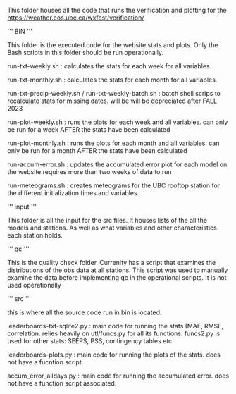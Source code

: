 This folder houses all the code that runs the verification and plotting for the https://weather.eos.ubc.ca/wxfcst/verification/

'''
BIN
'''

This folder is the executed code for the website stats and plots. Only the Bash scripts in this folder should be run
operationally. 

run-txt-weekly.sh : calculates the stats for each week for all variables.

run-txt-monthly.sh : calculates the stats for each month for all variables.

run-txt-precip-weekly.sh / run-txt-weekly-batch.sh : batch shell scrips to recalculate stats for missing dates. will be
					             will be depreciated after FALL 2023

run-plot-weekly.sh : runs the plots for each week and all variables. can only be run for a week AFTER the stats have been 
	             calculated

run-plot-monthly.sh : runs the plots for each month and all variables. can only be run for a month AFTER the stats have been
                     calculated

run-accum-error.sh : updates the accumulated error plot for each model on the website requires more than two weeks of data to run

run-meteograms.sh : creates meteograms for the UBC rooftop station for the different initialization times and variables.


'''
input
'''

This folder is all the input for the src files. It houses lists of the all the models and stations. As well as what 
variables and other characteristics each station holds.


'''
qc
'''

This is the quality check folder. Currenlty has a script that examines the distributions of the obs data at all stations.
This script was used to manually examine the data before implementing qc in the operational scripts. It is not used operationally


'''
src
'''

this is where all the source code run in bin is located.

leaderboards-txt-sqlite2.py : main code for running the stats (MAE, RMSE, correlation. relies heavily on utl/funcs.py for all its 			       functions. funcs2.py is used for other stats: SEEPS, PSS, contingency tables etc. 

leaderboards-plots.py : main code for running the plots of the stats. does not have a fucntion script

accum_error_alldays.py : main code for running the accumulated error. does not have a function script associated. 
